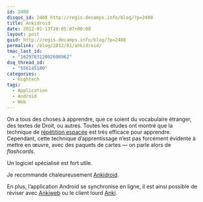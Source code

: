 ```yaml
---
id: 2408
disqus_id: 2408 http://regis.decamps.info/blog/?p=2408
title: Ankidroid
date: 2012-01-13T20:05:07+00:00
layout: post
guid: http://regis.decamps.info/blog/?p=2408
permalink: /blog/2012/01/ankidroid/
tmac_last_id:
  - "162978312002600962"
dsq_thread_id:
  - "556145100"
categories:
  - Hightech
tags:
  - Application
  - Android
  - Web
---
```

On a tous des choses à apprendre, que ce soient du vocabulaire étranger, des textes de Droit, ou autres. Toutes les études ont montré que la technique de [répétition espacée](http://fr.wikipedia.org/wiki/R%C3%A9p%C3%A9tition_espac%C3%A9e) est très efficace pour apprendre. Cependant, cette technique d’apprentissage n’est pas forcément évidente à mettre en œuvre, avec des paquets de cartes — on parle alors de _flashcards_.

Un logiciel spécialisé est fort utile.
  
<!--more-->


  
Je recommande chaleureusement [Ankidroid](https://market.android.com/details?id=com.ichi2.anki "Ankidroid sur l'Android market").

En plus, l’application Android se synchronise en ligne, il est ainsi possible de réviser avec [Ankiweb](http://ankiweb.net/) ou le client lourd [Anki](http://ankisrs.net/).
